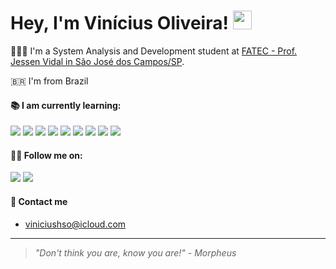 # Hey, I'm Vinícius Oliveira! <img src="https://raw.githubusercontent.com/MartinHeinz/MartinHeinz/master/wave.gif" width="30px">

👨🏻‍🎓 I'm a System Analysis and Development student at [FATEC - Prof. Jessen Vidal in São José dos Campos/SP](https://fatecsjc-prd.azurewebsites.net/). 

🇧🇷 I'm from Brazil



#### 📚 I am currently learning:

![](https://img.shields.io/badge/HTML5-E34F26?style=for-the-badge&logo=html5&logoColor=white)
![](https://img.shields.io/badge/CSS3-1572B6?style=for-the-badge&logo=css3&logoColor=white)
![](https://img.shields.io/badge/JavaScript-323330?style=for-the-badge&logo=javascript&logoColor=F7DF1E)
![](https://img.shields.io/badge/Vue.js-35495E?style=for-the-badge&logo=vue-dot-js&logoColor=4FC08D)
![](https://img.shields.io/badge/React-20232A?style=for-the-badge&logo=react&logoColor=61DAFB)
![](https://img.shields.io/badge/Python-FFD43B?style=for-the-badge&logo=python&logoColor=darkgreen)
![](https://img.shields.io/badge/C-00599C?style=for-the-badge&logo=c&logoColor=white)
![](https://img.shields.io/badge/Java-ED8B00?style=for-the-badge&logo=java&logoColor=white)
![](https://img.shields.io/badge/PostgreSQL-316192?style=for-the-badge&logo=postgresql&logoColor=white)

#### 👨‍🚀 Follow me on:

[![](https://img.shields.io/badge/LinkedIn-0077B5?style=for-the-badge&logo=linkedin&logoColor=white)](https://www.linkedin.com/in/viniciushso/)
[![](https://img.shields.io/badge/Instagram-E4405F?style=for-the-badge&logo=instagram&logoColor=white)](https://www.instagram.com/viniciushso/)

#### 📧 Contact me

* viniciushso@icloud.com

----------

> _"Don't think you are, know you are!" - Morpheus_
